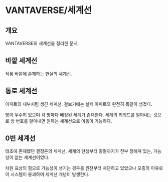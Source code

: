 # VANTAVERSE/세계선
## 개요
VANTAVERSE의 세계선을 정리한 문서.

## 바깥 세계선
작품 바깥에 존재하는 현실의 세계선.

## 통로 세계선
아파트의 내부처럼 생긴 세계선. 겉보기에는 실제 아파트와 완전히 똑같이 생겼다.

방이 무수히 있으며 각 방마다 배정된 세계가 존재한다. 세계의 키워드를 알아내는 것으로 방 번호를 알아내면 원하는 세계선으로 이동이 가능하다.

## 0번 세계선
태초에 존재했던 결정론의 세계선. 세계의 탄생부터 종말까지가 전부 정해져 있는, 가능성이 없는 세계선이었다.

차원 표상의 힘으로 가능성이 생기는 경우를 원천부터 차단하고 있었으나 모종의 이유로 이 시스템이 붕괴하여 세계선 개념이 발생한다.
